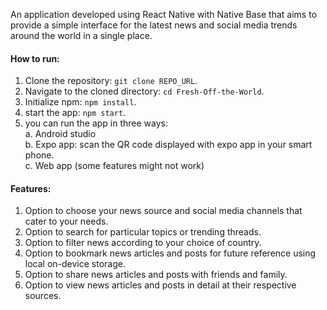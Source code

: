 An application developed using React Native with Native Base that aims to provide a simple interface for the latest news and social media trends around the world in a single place. 

#### How to run:
  1. Clone the repository: `git clone REPO_URL`.
  2. Navigate to the cloned directory: `cd Fresh-Off-the-World`.
  3. Initialize npm: `npm install`.
  4. start the app: `npm start`.
  5. you can run the app in three ways:  
        a. Android studio  
        b. Expo app: scan the QR code displayed with expo app in your smart phone.  
        c. Web app (some features might not work)  
      
#### Features:
  1. Option to choose your news source and social media channels that cater to your needs.
  2. Option to search for particular topics or trending threads.
  3. Option to filter news according to your choice of country.
  4. Option to bookmark news articles and posts for future reference using local on-device storage.
  5. Option to share news articles and posts with friends and family.
  6. Option to view news articles and posts in detail at their respective sources.

